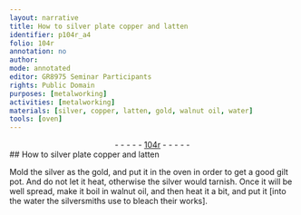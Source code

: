 ```yaml
---
layout: narrative
title: How to silver plate copper and latten
identifier: p104r_a4
folio: 104r
annotation: no
author:
mode: annotated
editor: GR8975 Seminar Participants
rights: Public Domain
purposes: [metalworking]
activities: [metalworking]
materials: [silver, copper, latten, gold, walnut oil, water]
tools: [oven]
---
```


 <div class="folio" align="center">- - - - - <a href="http://gallica.bnf.fr/ark:/12148/btv1b10500001g/f213.image" target="_blank">104r</a> - - - - - </div>  
## How to <span class="material">silver</span> plate <span class="material">copper</span> and <span class="material">latten</span>

 
<span class="activity"></span>Mold the <span class="material">silver</span> as the <span class="material">gold</span>, and put it in the <span class="tool">oven</span> in order to get a good gilt pot. And do not let it heat, otherwise the <span class="material">silver</span> would tarnish. Once it will be well spread, make it boil in <span class="material">walnut oil</span>, and then heat it a bit, and put it [into the <span class="material">water</span> the <span class="profession">silversmiths</span> use to bleach their works].
 